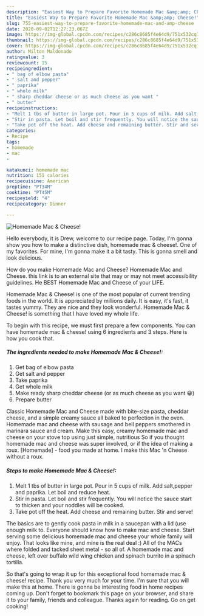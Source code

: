 ```yaml
---
description: "Easiest Way to Prepare Favorite Homemade Mac &amp;amp; Cheese!"
title: "Easiest Way to Prepare Favorite Homemade Mac &amp;amp; Cheese!"
slug: 755-easiest-way-to-prepare-favorite-homemade-mac-and-amp-cheese
date: 2020-09-02T12:27:23.067Z
image: https://img-global.cpcdn.com/recipes/c286c8685f4e64d9/751x532cq70/homemade-mac-cheese-recipe-main-photo.jpg
thumbnail: https://img-global.cpcdn.com/recipes/c286c8685f4e64d9/751x532cq70/homemade-mac-cheese-recipe-main-photo.jpg
cover: https://img-global.cpcdn.com/recipes/c286c8685f4e64d9/751x532cq70/homemade-mac-cheese-recipe-main-photo.jpg
author: Milton Maldonado
ratingvalue: 3
reviewcount: 15
recipeingredient:
- " bag of elbow pasta"
- " salt and pepper"
- " paprika"
- " whole milk"
- " sharp cheddar cheese or as much cheese as you want "
- " butter"
recipeinstructions:
- "Melt 1 tbs of butter in large pot. Pour in 5 cups of milk. Add salt,pepper and paprika. Let boil and reduce heat."
- "Stir in pasta. Let boil and stir frequently. You will notice the sauce start to thicken and your noddles will be cooked."
- "Take pot off the heat. Add cheese and remaining butter. Stir and serve!"
categories:
- Recipe
tags:
- homemade
- mac
- 

katakunci: homemade mac  
nutrition: 151 calories
recipecuisine: American
preptime: "PT34M"
cooktime: "PT45M"
recipeyield: "4"
recipecategory: Dinner

---
```



![Homemade Mac &amp; Cheese!](https://img-global.cpcdn.com/recipes/c286c8685f4e64d9/751x532cq70/homemade-mac-cheese-recipe-main-photo.jpg)

Hello everybody, it is Drew, welcome to our recipe page. Today, I'm gonna show you how to make a distinctive dish, homemade mac &amp; cheese!. One of my favorites. For mine, I'm gonna make it a bit tasty. This is gonna smell and look delicious.

How do you make Homemade Mac and Cheese? Homemade Mac and Cheese. this link is to an external site that may or may not meet accessibility guidelines. He BEST Homemade Mac and Cheese of your LIFE.

Homemade Mac &amp; Cheese! is one of the most popular of current trending foods in the world. It is appreciated by millions daily. It is easy, it's fast, it tastes yummy. They are nice and they look wonderful. Homemade Mac &amp; Cheese! is something that I have loved my whole life.


To begin with this recipe, we must first prepare a few components. You can have homemade mac &amp; cheese! using 6 ingredients and 3 steps. Here is how you cook that.

<!--inarticleads1-->

##### The ingredients needed to make Homemade Mac &amp; Cheese!:

1. Get  bag of elbow pasta
1. Get  salt and pepper
1. Take  paprika
1. Get  whole milk
1. Make ready  sharp cheddar cheese (or as much cheese as you want 😀)
1. Prepare  butter


Classic Homemade Mac and Cheese made with bite-size pasta, cheddar cheese, and a simple creamy sauce all baked to perfection in the oven. Homemade mac and cheese with sausage and bell peppers smothered in marinara sauce and cream. Make this easy, creamy homemade mac and cheese on your stove top using just simple, nutritious So if you thought homemade mac and cheese was super involved, or if the idea of making a roux. [Homemade] - food you made at home. I make this Mac &#39;n Cheese without a roux. 

<!--inarticleads2-->

##### Steps to make Homemade Mac &amp; Cheese!:

1. Melt 1 tbs of butter in large pot. Pour in 5 cups of milk. Add salt,pepper and paprika. Let boil and reduce heat.
1. Stir in pasta. Let boil and stir frequently. You will notice the sauce start to thicken and your noddles will be cooked.
1. Take pot off the heat. Add cheese and remaining butter. Stir and serve!


The basics are to gently cook pasta in milk in a saucepan with a lid (use enough milk to. Everyone should know how to make mac and cheese. Start serving some delicious homemade mac and cheese your whole family will enjoy. That looks like mine, and mine is the real deal :) All of the MACs where folded and tacked sheet metal - so all of. A homemade mac and cheese, left over buffalo wild wing chicken and spinach burrito in a spinach tortilla. 

So that's going to wrap it up for this exceptional food homemade mac &amp; cheese! recipe. Thank you very much for your time. I'm sure that you will make this at home. There is gonna be interesting food in home recipes coming up. Don't forget to bookmark this page on your browser, and share it to your family, friends and colleague. Thanks again for reading. Go on get cooking!
